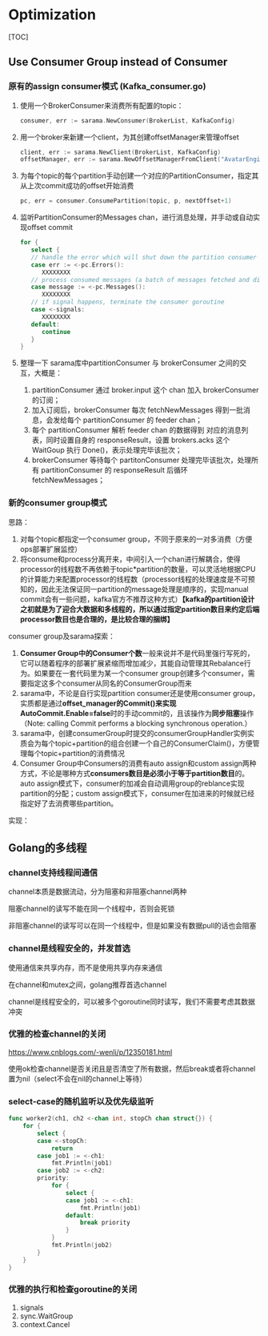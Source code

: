 # Optimization

[TOC]

## Use Consumer Group instead of Consumer

### 原有的assign consumer模式 (Kafka_consumer.go)

1. 使用一个BrokerConsumer来消费所有配置的topic：

   ```go
   consumer, err := sarama.NewConsumer(BrokerList, KafkaConfig)
   ```

2. 用一个broker来新建一个client，为其创建offsetManager来管理offset

   ```go
   client, err := sarama.NewClient(BrokerList, KafkaConfig)
   offsetManager, err := sarama.NewOffsetManagerFromClient("AvatarEngine_group", client)
   ```

3. 为每个topic的每个partition手动创建一个对应的PartitionConsumer，指定其从上次commit成功的offset开始消费

   ```go
   pc, err = consumer.ConsumePartition(topic, p, nextOffset+1)
   ```

4. 监听PartitionConsumer的Messages chan，进行消息处理，并手动或自动实现offset commit

   ```go
   for {
      select {
      // handle the error which will shut down the partition consumer
      case err := <-pc.Errors():
         XXXXXXXX
      // process consumed messages (a batch of messages fetched and dispatched by brokerConsumer)
      case message := <-pc.Messages():
         XXXXXXXX
      // if signal happens, terminate the consumer goroutine
      case <-signals:
         XXXXXXXX
      default:
         continue
      }
   }
   ```

5. 整理一下 sarama库中partitionConsumer 与 brokerConsumer 之间的交互，大概是：

   1. partitionConsumer 通过 broker.input 这个 chan 加入 brokerConsumer 的订阅；
   2. 加入订阅后，brokerConsumer 每次 fetchNewMessages 得到一批消息，会发给每个 partitionConsumer 的 feeder chan；
   3. 每个 partitionConsumer 解析 feeder chan 的数据得到 对应的消息列表，同时设置自身的 responseResult，设置 brokers.acks 这个 WaitGoup 执行 Done()，表示处理完毕该批次；
   4. brokerConsumer 等待每个 partitonConsumer 处理完毕该批次，处理所有 partitionConsumer 的 responseResult 后循环 fetchNewMessages；

### 新的consumer group模式

思路：

1. 对每个topic都指定一个consumer group，不同于原来的一对多消费（方便ops部署扩展监控）
2. 将consume和process分离开来，中间引入一个chan进行解耦合，使得processor的线程数不再依赖于topic*partition的数量，可以灵活地根据CPU的计算能力来配置processor的线程数（processor线程的处理速度是不可预知的，因此无法保证同一partition的message处理是顺序的，实现manual commit会有一些问题，kafka官方不推荐这种方式）**【kafka的partition设计之初就是为了迎合大数据和多线程的，所以通过指定partition数目来约定后端processor数目也是合理的，是比较合理的捆绑】**

consumer group及sarama探索：

1. **Consumer Group中的Consumer个数**一般来说并不是代码里强行写死的，它可以随着程序的部署扩展紧缩而增加减少，其能自动管理其Rebalance行为。如果要在一套代码里为某一个consumer group创建多个consumer，需要指定这多个consumer从同名的ConsumerGroup而来
2. sarama中，不论是自行实现partition consumer还是使用consumer group，实质都是通过**offset_manager的Commit()**来实现**AutoCommit.Enable=false**时的手动commit的，且该操作为**同步阻塞**操作（Note: calling Commit performs a blocking synchronous operation.）
3. sarama中，创建consumerGroup时提交的consumerGroupHandler实例实质会为每个topic+partition的组合创建一个自己的ConsumerClaim()，方便管理每个topic+partition的消费情况
4. Consumer Group中Consumers的消费有auto assign和custom assign两种方式，不论是哪种方式**consumers数目是必须小于等于partition数目**的。auto assign模式下，consumer的加减会自动调用group的reblance实现partition的分配；custom assign模式下，consumer在加进来的时候就已经指定好了去消费哪些partition。

实现：





## Golang的多线程

### channel支持线程间通信

channel本质是数据流动，分为阻塞和非阻塞channel两种

阻塞channel的读写不能在同一个线程中，否则会死锁

非阻塞channel的读写可以在同一个线程中，但是如果没有数据pull的话也会阻塞

### channel是线程安全的，并发首选

使用通信来共享内存，而不是使用共享内存来通信

在channel和mutex之间，golang推荐首选channel

channel是线程安全的，可以被多个goroutine同时读写，我们不需要考虑其数据冲突

### 优雅的检查channel的关闭

https://www.cnblogs.com/-wenli/p/12350181.html

使用ok检查channel是否关闭且是否清空了所有数据，然后break或者将channel置为nil（select不会在nil的channel上等待）

### select-case的随机监听以及优先级监听

```go
func worker2(ch1, ch2 <-chan int, stopCh chan struct{}) {
	for {
		select {
		case <-stopCh:
			return
		case job1 := <-ch1:
			fmt.Println(job1)
		case job2 := <-ch2:
		priority:
			for {
				select {
				case job1 := <-ch1:
					fmt.Println(job1)
				default:
					break priority
				}
			}
			fmt.Println(job2)
		}
	}
}
```

### 优雅的执行和检查goroutine的关闭

1. signals
2. sync.WaitGroup
3. context.Cancel